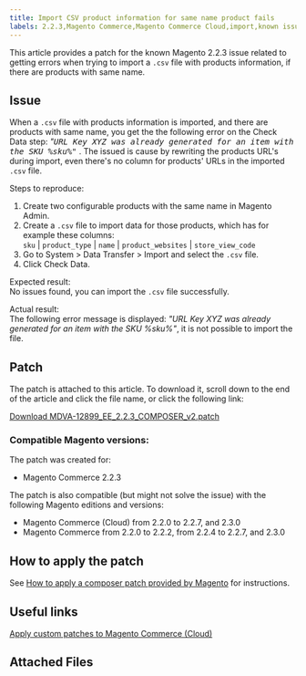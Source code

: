```yaml
---
title: Import CSV product information for same name product fails
labels: 2.2.3,Magento Commerce,Magento Commerce Cloud,import,known issues,patch,troubleshooting
---
```


This article provides a patch for the known Magento 2.2.3 issue related to getting errors when trying to import a `` .csv `` file with products information, if there are products with same name.

## Issue

When a `` .csv `` file with products information is imported, and there are products with same name, you get the the following error on the Check Data step: _"<tt>URL Key XYZ was already generated for an item with the SKU %sku%"</tt>_ . The issued is cause by rewriting the products URL's during import, even there's no column for products' URLs in the imported `` .csv `` file.

Steps to reproduce:

1. Create two configurable products with the same name in Magento Admin.
1. Create a `` .csv `` file to import data for those products, which has for example these columns:  
     `` sku `` | `` product_type `` | `` name `` | `` product_websites `` | `` store_view_code ``
1. Go to System > Data Transfer > Import and select the `` .csv `` file.
1. Click Check Data.

Expected result:  
 No issues found, you can import the `` .csv `` file successfully.

Actual result:  
 The following error message is displayed: _"URL Key XYZ was already generated for an item with the SKU %sku%"_, it is not possible to import the file.

## Patch

The patch is attached to this article. To download it, scroll down to the end of the article and click the file name, or click the following link:

[Download MDVA-12899\_EE\_2.2.3\_COMPOSER\_v2.patch](assets/MDVA-12899_EE_2.2.3_COMPOSER_v2.patch)

### Compatible Magento versions:

The patch was created for:

* Magento Commerce 2.2.3

The patch is also compatible (but might not solve the issue) with the following Magento editions and versions:

* Magento Commerce (Cloud) from 2.2.0 to 2.2.7, and 2.3.0
* Magento Commerce from 2.2.0 to 2.2.2, from 2.2.4 to 2.2.7, and 2.3.0

## How to apply the patch

See [How to apply a composer patch provided by Magento](https://support.magento.com/hc/en-us/articles/360028367731) for instructions.

## Useful links

[Apply custom patches to Magento Commerce (Cloud)](https://devdocs.magento.com/guides/v2.3/cloud/project/project-patch.html)

## Attached Files